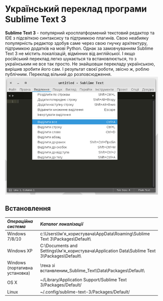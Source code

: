 # Український переклад програми Sublime Text 3
**Sublime Text 3** - популярний кросплатформений текстовий редактор та IDE з підсвіткою синтаксису та підтримкою плагинів. Свою неабияку популярність редактор здобув саме через свою гнучку архітектуру, підтримкою додатків на мові Python. Однак за замовчуванням Sublime Text 3 не містить локалізацій, відмінних від англійської. І якщо російський переклад легко шукається та встановлюється, то з українським не все так просто. Не знайшовши перекладу українською, вирішив зробити його сам. І результат своєї роботи, звісно ж, роблю публічним. Переклад вільний до розповсюдження. 
![alt tag](https://github.com/keedhost/sublime-text-3-uk_UA/blob/master/sublime3ukr.jpg?raw=true)

## Встановлення



| *Операційна система* | *Каталог локалізації* |
|:--------------------|:--------------------|
| Windows 7/8/10 |	c:\Users\Ім'я_користувача\AppData\Roaming\Sublime Text 3\Packages\Default\ |
| Windows XP | C:\Documents and Settings\Ім'я_користувача\Application Data\Sublime Text 3\Packages\Default\ |
| Windows (портативна установка) |	\тека зі встанвленим_Sublime_Text\Data\Packages\Default\ |
| OS X	| ~/Library/Application Support/Sublime Text 3/Packages/Default/ |
| Linux	| ~/.config/sublime-text-3/Packages/Default/ |
